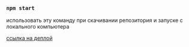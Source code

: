 ### `npm start`

использовать эту команду при скачивании репозитория и запуске с локального компьютера 

[ссылка на деплой](https://vaseninanastya.github.io/react-game/react-game/public/)
